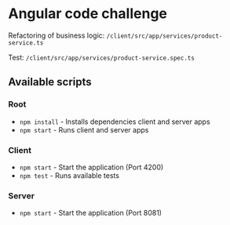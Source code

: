 # Angular code challenge

Refactoring of business logic: `/client/src/app/services/product-service.ts`

Test: `/client/src/app/services/product-service.spec.ts`

## Available scripts

### Root
- `npm install` - Installs dependencies client and server apps
- `npm start` - Runs client and server apps

### Client
- `npm start` - Start the application (Port 4200)
- `npm test` - Runs available tests

### Server
- `npm start` - Start the application (Port 8081)
